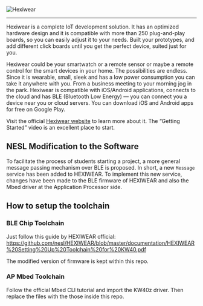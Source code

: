 ![Hexiwear](https://i.ytimg.com/vi/ouVRboD-2Ds/maxresdefault.jpg)

---

Hexiwear is a complete IoT development solution. It has an optimized hardware 
design and it is compatible with more than 250 plug-and-play boards, so you can 
easily adjust it to your needs. Built your prototypes, and add different click 
boards until you get the perfect device, suited just for you. 

Hexiwear could be your smartwatch or a remote sensor or maybe a remote control 
for the smart devices in your home. The possibilities are endless. 
Since it is wearable, small, sleek and has a low power consumption you can take 
it anywhere with you. From a business meeting to your morning jog in the park.
Hexiwear is compatible with iOS/Android applications, connects to the cloud and 
has BLE (Bluetooth Low Energy) — you can connect you a device near you or cloud 
servers. You can download iOS and Android apps for free on Google Play.

Visit the official [Hexiwear website](http://www.hexiwear.com/) to learn more 
about it. The “Getting Started” video is an excellent place to start. 

## NESL Modification to the Software
To facilitate the process of students starting a project, a more general message
passing mechanism over BLE is proposed. In short, a new `Message` service has
been added to HEXIWEAR. To implement this new service, changes have been made
to the BLE firmware of HEXIWEAR and also the Mbed driver at the Application
Processor side.

 
## How to setup the toolchain
### BLE Chip Toolchain
Just follow this guide by HEXIWEAR official: https://github.com/nesl/HEXIWEAR/blob/master/documentation/HEXIWEAR%20Setting%20Up%20Toolchain%20for%20KW40.pdf

The modified version of firmware is kept within this repo.

### AP Mbed Toolchain
Follow the official Mbed CLI tutorial and import the KW40z driver. Then replace
the files with the those inside this repo.

